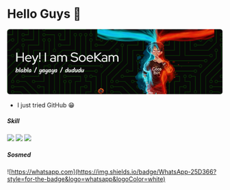 # Hello Guys 👋
![header](img/github-header-image.png)

- I just tried GitHub 😁

##### Skill
<img src="https://img.shields.io/badge/ChatGPT-74aa9c?style=for-the-badge&logo=openai&logoColor=white" />
<img src="https://img.shields.io/badge/HTML5-E34F26?style=for-the-badge&logo=html5&logoColor=white" />
<img src="https://img.shields.io/badge/JavaScript-323330?style=for-the-badge&logo=javascript&logoColor=F7DF1E" />

##### Sosmed
![https://whatsapp.com](https://img.shields.io/badge/WhatsApp-25D366?style=for-the-badge&logo=whatsapp&logoColor=white)
